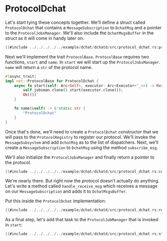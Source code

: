 # ProtocolDchat

Let's start tying these concepts together. We'll define a struct called
`ProtocolDchat` that contains a `MessageSubscription` to `DchatMsg` and a
pointer to the `ProtocolJobsManager`. We'll also include the `DchatMsgsBuffer`
in the struct as it will come in handy later on.

```rust
{{#include ../../../../../example/dchat/dchatd/src/protocol_dchat.rs:protocol_dchat}}
```

Next we'll implement the trait `ProtocolBase`. `ProtocolBase` requires
two functions, `start` and `name`. In `start` we will start up the
`ProtocolJobsManager`. `name` will return a `str` of the protocol name.

```rust
#[async_trait]
impl net::ProtocolBase for ProtocolDchat {
    async fn start(self: Arc<Self>, executor: Arc<Executor<'_>>) -> Result<()> {
        self.jobsman.clone().start(executor.clone());
        Ok(())
    }

    fn name(&self) -> &'static str {
        "ProtocolDchat"
    }
}
```

Once that's done, we'll need to create a `ProtocolDchat` constructor
that we will pass to the `ProtocolRegistry` to register our protocol.
We'll invoke the `MessageSubsystem` and add `DchatMsg` as to the list
of dispatchers. Next, we'll create a `MessageSubscription` to `DchatMsg`
using the method `subscribe_msg`.

We'll also initialize the `ProtocolJobsManager` and finally return a
pointer to the protocol.

```rust
{{#include ../../../../../example/dchat/dchatd/src/protocol_dchat.rs:constructor}}
```

We're nearly there. But right now the protocol doesn't actually do
anything. Let's write a method called `handle_receive_msg` which receives
a message on our `MessageSubscription` and adds it to `DchatMsgsBuffer`.
 
Put this inside the `ProtocolDchat` implementation:

```rust
{{#include ../../../../../example/dchat/dchatd/src/protocol_dchat.rs:receive}}
```

As a final step, let's add that task to the `ProtocolJobManager` that is invoked
in `start`:

```rust
{{#include ../../../../../example/dchat/dchatd/src/protocol_dchat.rs:start}}
```
